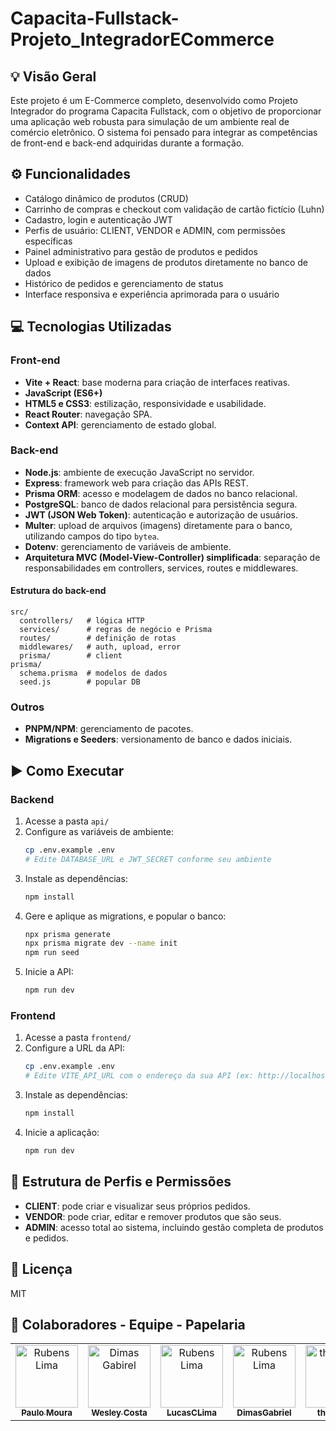 # Capacita-Fullstack-Projeto_IntegradorECommerce

## 💡 Visão Geral

Este projeto é um E-Commerce completo, desenvolvido como Projeto Integrador do programa Capacita Fullstack, com o objetivo de proporcionar uma aplicação web robusta para simulação de um ambiente real de comércio eletrônico. O sistema foi pensado para integrar as competências de front-end e back-end adquiridas durante a formação.

## ⚙️ Funcionalidades

- Catálogo dinâmico de produtos (CRUD)
- Carrinho de compras e checkout com validação de cartão fictício (Luhn)
- Cadastro, login e autenticação JWT
- Perfis de usuário: CLIENT, VENDOR e ADMIN, com permissões específicas
- Painel administrativo para gestão de produtos e pedidos
- Upload e exibição de imagens de produtos diretamente no banco de dados
- Histórico de pedidos e gerenciamento de status
- Interface responsiva e experiência aprimorada para o usuário

## 💻 Tecnologias Utilizadas

### Front-end

- **Vite + React**: base moderna para criação de interfaces reativas.
- **JavaScript (ES6+)**
- **HTML5 e CSS3**: estilização, responsividade e usabilidade.
- **React Router**: navegação SPA.
- **Context API**: gerenciamento de estado global.

### Back-end

- **Node.js**: ambiente de execução JavaScript no servidor.
- **Express**: framework web para criação das APIs REST.
- **Prisma ORM**: acesso e modelagem de dados no banco relacional.
- **PostgreSQL**: banco de dados relacional para persistência segura.
- **JWT (JSON Web Token)**: autenticação e autorização de usuários.
- **Multer**: upload de arquivos (imagens) diretamente para o banco, utilizando campos do tipo `bytea`.
- **Dotenv**: gerenciamento de variáveis de ambiente.
- **Arquitetura MVC (Model-View-Controller) simplificada**: separação de responsabilidades em controllers, services, routes e middlewares.

#### Estrutura do back-end

```
src/
  controllers/   # lógica HTTP
  services/      # regras de negócio e Prisma
  routes/        # definição de rotas
  middlewares/   # auth, upload, error
  prisma/        # client
prisma/
  schema.prisma  # modelos de dados
  seed.js        # popular DB
```

### Outros

- **PNPM/NPM**: gerenciamento de pacotes.
- **Migrations e Seeders**: versionamento de banco e dados iniciais.

## ▶️ Como Executar

### Backend

1. Acesse a pasta `api/`
2. Configure as variáveis de ambiente:
   ```bash
   cp .env.example .env
   # Edite DATABASE_URL e JWT_SECRET conforme seu ambiente
   ```
3. Instale as dependências:
   ```bash
   npm install
   ```
4. Gere e aplique as migrations, e popular o banco:
   ```bash
   npx prisma generate
   npx prisma migrate dev --name init
   npm run seed
   ```
5. Inicie a API:
   ```bash
   npm run dev
   ```

### Frontend

1. Acesse a pasta `frontend/`
2. Configure a URL da API:
   ```bash
   cp .env.example .env
   # Edite VITE_API_URL com o endereço da sua API (ex: http://localhost:3000)
   ```
3. Instale as dependências:
   ```bash
   npm install
   ```
4. Inicie a aplicação:
   ```bash
   npm run dev
   ```

## 👤 Estrutura de Perfis e Permissões

- **CLIENT**: pode criar e visualizar seus próprios pedidos.
- **VENDOR**: pode criar, editar e remover produtos que são seus.
- **ADMIN**: acesso total ao sistema, incluindo gestão completa de produtos e pedidos.

## 📄 Licença

MIT

## 🤝 Colaboradores - Equipe - Papelaria

<table>
  <tr>
    <td align="center">
       <a href="https://github.com/paulomoura24">
        <img src="https://avatars.githubusercontent.com/u/187982740?v=4" width="100px;" alt="Rubens Lima"/><br>
        <sub>
          <b>Paulo Moura</b>
        </sub>
      </a>
    </td>
    <td align="center">
      <a href="https://github.com/wesleycosta061203">
        <img src="https://avatars.githubusercontent.com/u/62311070?s=64&v=4" width="100px;" alt="Dimas Gabirel"/><br>
        <sub>
          <b>Wesley Costa</b>
        </sub>
      </a>
    </td>
    <td align="center">
      <a href="https://github.com/LucasCLima-dev">
        <img src="https://avatars.githubusercontent.com/u/177546715?s=64&v=4" width="100px;" alt="Rubens Lima"/><br>
        <sub>
          <b>LucasCLima</b>
        </sub>
      </a>
    </td>
    <td  align="center">
      <a href="https://github.com/DimasGabriel1">
        <img src="https://avatars.githubusercontent.com/u/208731600?s=64&v=4" width="100px;" alt="Rubens Lima"/><br>
        <sub>
          <b>DimasGabriel</b>
        </sub>
      </a>
    </td>
    <td align="center">
      <a href="https://github.com/thyagooof">
        <img src="https://avatars.githubusercontent.com/u/104254821?v=4" width="100px;" alt="thyago.of"/><br>
        <sub>
          <b>thyago.of</b>
        </sub>
      </a>
    </td>
    </td>
      </tr>




